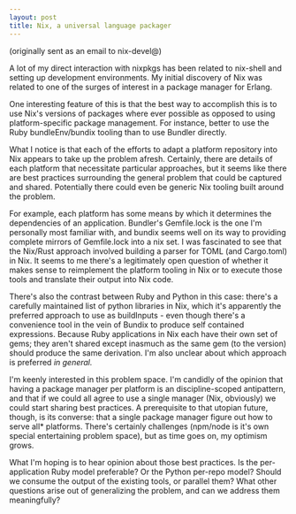 ```yaml
---
layout: post
title: Nix, a universal language packager
---
```


(originally sent as an email to nix-devel@)

A lot of my direct interaction with nixpkgs has been related to nix-shell and
setting up development environments. My initial discovery of Nix was related to
one of the surges of interest in a package manager for Erlang.

One interesting feature of this is that the best way to accomplish this is to
use Nix's versions of packages where ever possible as opposed to using
platform-specific package management. For instance, better to use the Ruby
bundleEnv/bundix tooling than to use Bundler directly.

What I notice is that each of the efforts to adapt a platform repository into
Nix appears to take up the problem afresh. Certainly, there are details of each
platform that necessitate particular approaches, but it seems like there are
best practices surrounding the general problem that could be captured and
shared. Potentially there could even be generic Nix tooling built around the
problem.

For example, each platform has some means by which it determines the
dependencies of an application. Bundler's Gemfile.lock is the one I'm
personally most familiar with, and bundix seems well on its way to providing
complete mirrors of Gemfile.lock into a nix set. I was fascinated to see that
the Nix/Rust approach involved building a parser for TOML (and Cargo.toml) in
Nix. It seems to me there's a legitimately open question of whether it makes
sense to reimplement the platform tooling in Nix or to execute those tools and
translate their output into Nix code.

There's also the contrast between Ruby and Python in this case: there's a
carefully maintained list of python libraries in Nix, which it's apparently the
preferred approach to use as buildInputs - even though there's a convenience
tool in the vein of Bundix to produce self contained expressions. Because Ruby
applications in Nix each have their own set of gems; they aren't shared except
inasmuch as the same gem (to the version) should produce the same derivation.
I'm also unclear about which approach is preferred *in general.*

I'm keenly interested in this problem space. I'm candidly of the opinion that
having a package manager per platform is an discipline-scoped antipattern, and
that if we could all agree to use a single manager (Nix, obviously) we could
start sharing best practices. A prerequisite to that utopian future, though, is
its converse: that a single package manager figure out how to serve all*
platforms. There's certainly challenges (npm/node is it's own special
entertaining problem space), but as time goes on, my optimism grows.

What I'm hoping is to hear opinion about those best practices. Is the
per-application Ruby model preferable? Or the Python per-repo model? Should we
consume the output of the existing tools, or parallel them? What other
questions arise out of generalizing the problem, and can we address them
meaningfully?
